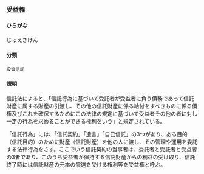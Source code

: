 <div style="display:none;">

## [あ行](securities-terms?id=あ行)
## [か行](securities-terms?id=か行)
## [さ行](securities-terms?id=さ行)

</div>

### 受益権

#### ひらがな

じゅえきけん

#### 分類

`投資信託`

#### 説明

信託法によると、「信託行為に基づいて受託者が受益者に負う債務であって信託財産に属する財産の引渡し、その他の信託財産に係る給付をすべきものに係る債権及びこれを確保するためにこの法律の規定に基づいて受益者その他の者に対し一定の行為を求めることができる権利をいう」と規定されている。
 
「信託行為」には、「信託契約」「遺言」「自己信託」の3つがあり、ある目的（信託目的）のために財産（信託財産）を他の人に渡し、その管理や運用を委託する法律行為をさす。ここでいう信託契約の当事者は、委託者と受託者と受益者の3者であり、このうち受益者が保持する信託財産からの利益の受け取り、信託終了時には信託財産の元本の償還を受ける権利等を受益権と呼ぶ。

<div style="display:none;">

## [た行](securities-terms?id=た行)
## [な行](securities-terms?id=な行)
## [は行](securities-terms?id=は行)
## [ま行](securities-terms?id=ま行)
## [や行](securities-terms?id=や行)
## [ら行](securities-terms?id=ら行)
## [わ行](securities-terms?id=わ行)
## [英数字・記号](securities-terms?id=英数字・記号)

</div>

